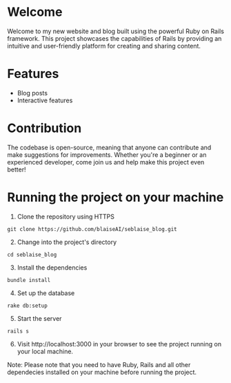 # Welcome

Welcome to my new website and blog built using the powerful Ruby on Rails framework. This project showcases the capabilities of Rails by providing an intuitive and user-friendly platform for creating and sharing content.

# Features

- Blog posts
- Interactive features

# Contribution

The codebase is open-source, meaning that anyone can contribute and make suggestions for improvements. Whether you're a beginner or an experienced developer, come join us and help make this project even better!

# Running the project on your machine

1. Clone the repository using HTTPS

```
git clone https://github.com/blaiseAI/seblaise_blog.git
```

2. Change into the project's directory

```
cd seblaise_blog
```

3. Install the dependencies

```
bundle install
```

4. Set up the database

```
rake db:setup
```

5. Start the server

```
rails s
```

6. Visit http://localhost:3000 in your browser to see the project running on your local machine.

Note: Please note that you need to have Ruby, Rails and all other dependecies installed on your machine before running the project.
